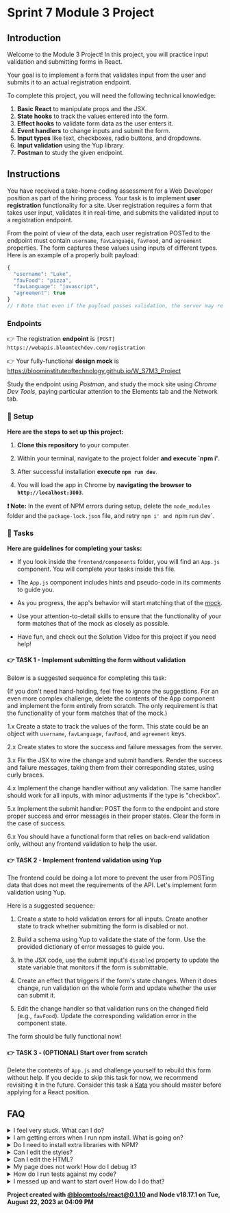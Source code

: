 # Sprint 7 Module 3 Project

## Introduction

Welcome to the Module 3 Project! In this project, you will practice input validation and submitting forms in React.

Your goal is to implement a form that validates input from the user and submits it to an actual registration endpoint.

To complete this project, you will need the following technical knowledge:

1. **Basic React** to manipulate props and the JSX.
2. **State hooks** to track the values entered into the form.
3. **Effect hooks** to validate form data as the user enters it.
4. **Event handlers** to change inputs and submit the form.
5. **Input types** like text, checkboxes, radio buttons, and dropdowns.
6. **Input validation** using the Yup library.
7. **Postman** to study the given endpoint.

## Instructions

You have received a take-home coding assessment for a Web Developer position as part of the hiring process. Your task is to implement **user registration** functionality for a site. User registration requires a form that takes user input, validates it in real-time, and submits the validated input to a registration endpoint.

From the point of view of the data, each user registration POSTed to the endpoint must contain `username`, `favLanguage`, `favFood`, and `agreement` properties. The form captures these values using inputs of different types. Here is an example of a properly built payload:

```js
{
  "username": "Luke", 
  "favFood": "pizza", 
  "favLanguage": "javascript", 
  "agreement": true 
}
// ❗ Note that even if the payload passes validation, the server may reject the request if the username already exists
```

### Endpoints

👉 The registration **endpoint** is `[POST] https://webapis.bloomtechdev.com/registration`

👉 Your fully-functional **design mock** is https://bloominstituteoftechnology.github.io/W_S7M3_Project

Study the endpoint using _Postman_, and study the mock site using _Chrome Dev Tools_, paying particular attention to the Elements tab and the Network tab.

### 💾 Setup

**Here are the steps to set up this project:**

1. **Clone this repository** to your computer.

2. Within your terminal, navigate to the project folder **and execute `npm i'**.

3. After successful installation **execute `npm run dev`**.

4. You will load the app in Chrome by **navigating the browser to `http://localhost:3003`**.

**❗ Note:** In the event of NPM errors during setup, delete the `node_modules` folder and the `package-lock.json` file, and retry `npm i' and `npm run dev`.

### 🥷 Tasks

**Here are guidelines for completing your tasks:**

- If you look inside the `frontend/components` folder, you will find an `App.js` component. You will complete your tasks inside this file.

- The `App.js` component includes hints and pseudo-code in its comments to guide you.

- As you progress, the app's behavior will start matching that of the [mock](https://bloominstituteoftechnology.github.io/W_S7M3_Project).

- Use your attention-to-detail skills to ensure that the functionality of your form matches that of the mock as closely as possible.

- Have fun, and check out the Solution Video for this project if you need help!

#### 👉 TASK 1 - Implement submitting the form without validation

Below is a suggested sequence for completing this task:

(If you don't need hand-holding, feel free to ignore the suggestions. For an even more complex challenge, delete the contents of the App component and implement the form entirely from scratch. The only requirement is that the functionality of your form matches that of the mock.)

1.x Create a state to track the values of the form. This state could be an object with `username`, `favLanguage`, `favFood`, and `agreement` keys.

2.x Create states to store the success and failure messages from the server.

3.x Fix the JSX to wire the change and submit handlers. Render the success and failure messages, taking them from their corresponding states, using curly braces.

4.x Implement the change handler without any validation. The same handler should work for all inputs, with minor adjustments if the type is "checkbox".

5.x Implement the submit handler: POST the form to the endpoint and store proper success and error messages in their proper states. Clear the form in the case of success.

6.x You should have a functional form that relies on back-end validation only, without any frontend validation to help the user.

#### 👉 TASK 2 - Implement frontend validation using Yup

The frontend could be doing a lot more to prevent the user from POSTing data that does not meet the requirements of the API. Let's implement form validation using Yup.

Here is a suggested sequence:

1. Create a state to hold validation errors for all inputs. Create another state to track whether submitting the form is disabled or not.

2. Build a schema using Yup to validate the state of the form. Use the provided dictionary of error messages to guide you.

3. In the JSX code, use the submit input's `disabled` property to update the state variable that monitors if the form is submittable.

4. Create an effect that triggers if the form's state changes. When it does change, run validation on the whole form and update whether the user can submit it.

5. Edit the change handler so that validation runs on the changed field (e.g., `favFood`). Update the corresponding validation error in the component state.

The form should be fully functional now!

#### 👉 TASK 3 - (OPTIONAL) Start over from scratch

Delete the contents of `App.js` and challenge yourself to rebuild this form without help. If you decide to skip this task for now, we recommend revisiting it in the future. Consider this task a [Kata](https://en.wikipedia.org/wiki/Kata) you should master before applying for a React position.

## FAQ

<details>
  <summary>I feel very stuck. What can I do?</summary>

Check out the Solution Video for this project in your learning platform. In it, an industry expert will walk you through their thinking in detail while they solve the tasks. We highly recommend viewing Solution Videos even if you are not stuck: you will learn many tricks.

</details>

<details>
  <summary>I am getting errors when I run npm install. What is going on?</summary>

This project requires Node to be correctly installed on your computer to work. Sometimes Node can be installed but misconfigured. Try deleting `node_modules` and running `npm install`. If that fails, try deleting both `node_modules` and `package-lock.json` before reinstalling. If all fails, please request support!

</details>

<details>
  <summary>Do I need to install extra libraries with NPM?</summary>

No. Everything you need should be installed already, including Yup and Axios.

</details>

<details>
  <summary>Can I edit the styles?</summary>

Of course! Have at it.

</details>

<details>
  <summary>Can I edit the HTML?</summary>

That's probably not a great idea. You need to be able to make all changes via React and not make any changes in the HTML files.

</details>

<details>
  <summary>My page does not work! How do I debug it?</summary>

With React, you need to use the React Dev Tools to monitor the state of our components as you interact with the App. If the state is not adjusting like you expect, that's good to know. If the state does change, but the UI does not respond, that's a different thing.

If your code has a syntax problem, the app will print error messages in the console. Focus on the first message. Place console logs right before the crash site (errors usually inform of the line number where the problem originates) and see if your variables contain the data you think they do. Comment out chunks of code until you get it to compile!

</details>

<details>
  <summary>How do I run tests against my code?</summary>

This particular project has no tests in it. All testing must be manual!

</details>

<details>
  <summary>I messed up and want to start over! How do I do that?</summary>

Do NOT delete your repository from GitHub! Instead, frequently commit as you work. Make a commit whenever you achieve anything and the app isn't crashing in Chrome. Frequent commits create restore points you can use should you wreak havoc with your app. If you find yourself in a mess, use git reset --hard to discard all changes to your code since your last commit. If you are dead set on restarting the challenge from scratch, you can do this with Git as well. Research how to reset hard to a specific commit.

</details>

**Project created with [@bloomtools/react@0.1.10](https://github.com/bloominstituteoftechnology/npm-tools-react) and Node v18.17.1 on Tue, August 22, 2023 at 04:09 PM**
